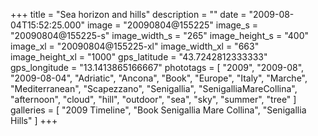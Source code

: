 +++
title = "Sea horizon and hills"
description = ""
date = "2009-08-04T15:52:25.000"
image = "20090804@155225"
image_s = "20090804@155225-s"
image_width_s = "265"
image_height_s = "400"
image_xl = "20090804@155225-xl"
image_width_xl = "663"
image_height_xl = "1000"
gps_latitude = "43.7242812333333"
gps_longitude = "13.1413865166667"
phototags = [ "2009", "2009-08", "2009-08-04", "Adriatic", "Ancona", "Book", "Europe", "Italy", "Marche", "Mediterranean", "Scapezzano", "Senigallia", "SenigalliaMareCollina", "afternoon", "cloud", "hill", "outdoor", "sea", "sky", "summer", "tree" ]
galleries = [ "2009 Timeline", "Book Senigallia Mare Collina", "Senigallia Hills" ]
+++

